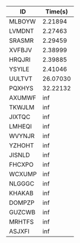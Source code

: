 |ID|Time(s)|
|-|-|
|MLBOYW|2.21894|
|LVMDNT|2.27463|
|SRASMR|2.29459|
|XVFBJV|2.38999|
|HRQJRI|2.39885|
|YSYILE|2.41046|
|UULTVT|26.07030|
|PQXHYS|32.22132|
|AXUMWF|inf|
|TKWJLM|inf|
|JIXTQC|inf|
|LMHEQI|inf|
|WVYNJR|inf|
|YZHOHT|inf|
|JISNLD|inf|
|FHCXPO|inf|
|WCXUMP|inf|
|NLGGGC|inf|
|KHAKAB|inf|
|DOMPZP|inf|
|GUZCWB|inf|
|MRHTFS|inf|
|ASJXFI|inf|

